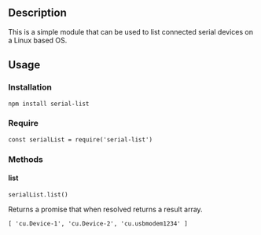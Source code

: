 ## Description

This is a simple module that can be used to list connected serial devices on a Linux based OS.



## Usage

### Installation

`npm install serial-list`

### Require

`const serialList = require('serial-list')`

### Methods

#### list

`serialList.list()`

Returns a promise that when resolved returns a result array.

`[
  'cu.Device-1',
  'cu.Device-2',
  'cu.usbmodem1234'
]`

